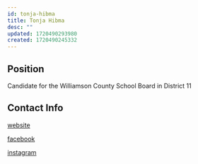 ```yaml
---
id: tonja-hibma
title: Tonja Hibma
desc: ""
updated: 1720490293980
created: 1720490245332
---
```


## Position

Candidate for the Williamson County School Board in District 11

## Contact Info

[website](https://www.tonjahibma.com/)

[facebook](https://www.facebook.com/TonjaHibmaTN/)

[instagram](https://www.instagram.com/tonjahibmatn/)
